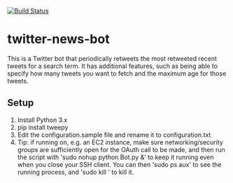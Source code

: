 [![Build Status](https://travis-ci.org/aaronshaver/twitter-news-bot.svg?branch=master)](https://travis-ci.org/aaronshaver/twitter-news-bot)

# twitter-news-bot

This is a Twitter bot that periodically retweets the most retweeted recent tweets for a search term. It has additional
features, such as being able to specify how many tweets you want to fetch and the maximum age for those tweets.

## Setup

1. Install Python 3.x
2. pip install tweepy
3. Edit the configuration.sample file and rename it to configuration.txt
4. Tip: if running on, e.g. an EC2 instance, make sure networking/security groups are sufficiently open for the OAuth
call to be made, and then run the script with 'sudo nohup python Bot.py &' to keep it running even when you close your
SSH client. You can then 'sudo ps aux' to see the running process, and 'sudo kill <pid>' to kill it.
